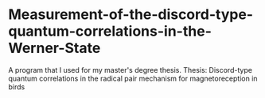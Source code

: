 # Measurement-of-the-discord-type-quantum-correlations-in-the-Werner-State
A program that I used for my master's degree thesis.
Thesis: Discord-type quantum correlations in the radical pair mechanism for magnetoreception in birds       
